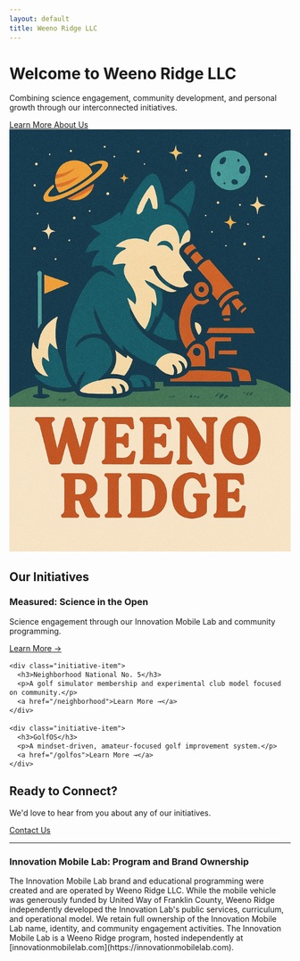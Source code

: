 ```yaml
---
layout: default
title: Weeno Ridge LLC
---
```


<div class="hero space-theme">
  <div class="star star1"></div>
  <div class="star star2"></div>
  <div class="star star3"></div>
  <div class="star star4"></div>
  <div class="planet planet1"></div>
  <div class="planet planet2"></div>
  
  <div class="container">
    <div class="hero-content">
      <div class="hero-text">
        <h1>Welcome to Weeno Ridge LLC</h1>
        <p>Combining science engagement, community development, and personal growth through our interconnected initiatives.</p>
        <a href="/about" class="btn">Learn More About Us</a>
      </div>
      <div class="hero-image">
        <img src="/assets/images/weeno-ridge-illustration.jpg" alt="Weeno Ridge - Fox with telescope looking at stars">
      </div>
    </div>
  </div>
</div>

<div class="container">
  <h2>Our Initiatives</h2>
  
  <div class="initiative-list">
    <div class="initiative-item">
      <h3>Measured: Science in the Open</h3>
      <p>Science engagement through our Innovation Mobile Lab and community programming.</p>
      <a href="/measured">Learn More →</a>
    </div>
    
    <div class="initiative-item">
      <h3>Neighborhood National No. 5</h3>
      <p>A golf simulator membership and experimental club model focused on community.</p>
      <a href="/neighborhood">Learn More →</a>
    </div>
    
    <div class="initiative-item">
      <h3>GolfOS</h3>
      <p>A mindset-driven, amateur-focused golf improvement system.</p>
      <a href="/golfos">Learn More →</a>
    </div>
  </div>
  
  <div class="cta-section">
    <h2>Ready to Connect?</h2>
    <p>We'd love to hear from you about any of our initiatives.</p>
    <a href="/contact" class="btn">Contact Us</a>
  </div>
  <hr>
<section>
  <h3>Innovation Mobile Lab: Program and Brand Ownership</h3>
  <p style="max-width: 800px;">
    The Innovation Mobile Lab brand and educational programming were created and are operated by Weeno Ridge LLC. While the mobile vehicle was generously funded by United Way of Franklin County, Weeno Ridge independently developed the Innovation Lab's public services, curriculum, and operational model. We retain full ownership of the Innovation Mobile Lab name, identity, and community engagement activities. The Innovation Mobile Lab is a Weeno Ridge program, hosted independently at [innovationmobilelab.com](https://innovationmobilelab.com).
  </p>
</section>

</div>